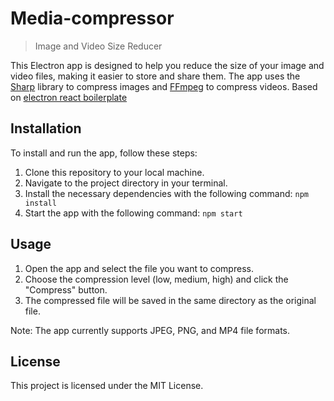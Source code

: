 # Media-compressor
> Image and Video Size Reducer

This Electron app is designed to help you reduce the size of your image and video files, making it easier to store and share them. The app uses the [Sharp](https://github.com/lovell/sharp) library to compress images and [FFmpeg](https://www.ffmpeg.org/) to compress videos. Based on [electron react boilerplate](https://github.com/electron-react-boilerplate/electron-react-boilerplate.git)

## Installation

To install and run the app, follow these steps:

1. Clone this repository to your local machine.
2. Navigate to the project directory in your terminal.
3. Install the necessary dependencies with the following command: `npm install`
4. Start the app with the following command: `npm start`

## Usage

1. Open the app and select the file you want to compress.
2. Choose the compression level (low, medium, high) and click the "Compress" button.
3. The compressed file will be saved in the same directory as the original file.

Note: The app currently supports JPEG, PNG, and MP4 file formats.

## License

This project is licensed under the MIT License.
